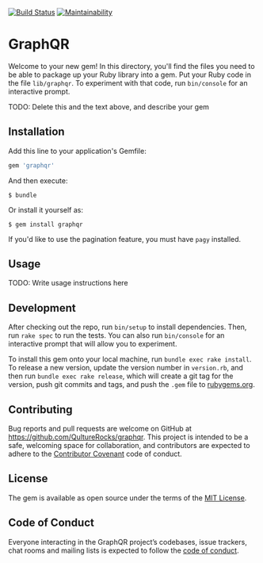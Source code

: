 [![Build Status](https://travis-ci.com/QultureRocks/graphqr.svg?branch=master)](https://travis-ci.com/QultureRocks/graphqr)
[![Maintainability](https://api.codeclimate.com/v1/badges/7f7b51e89e8fe4de1b23/maintainability)](https://codeclimate.com/github/QultureRocks/graphqr/maintainability)

# GraphQR

Welcome to your new gem! In this directory, you'll find the files you need to be able to package up your Ruby library into a gem. Put your Ruby code in the file `lib/graphqr`. To experiment with that code, run `bin/console` for an interactive prompt.

TODO: Delete this and the text above, and describe your gem

## Installation

Add this line to your application's Gemfile:

```ruby
gem 'graphqr'
```

And then execute:

    $ bundle

Or install it yourself as:

    $ gem install graphqr

If you'd like to use the pagination feature, you must have `pagy` installed.

## Usage

TODO: Write usage instructions here

## Development

After checking out the repo, run `bin/setup` to install dependencies. Then, run `rake spec` to run the tests. You can also run `bin/console` for an interactive prompt that will allow you to experiment.

To install this gem onto your local machine, run `bundle exec rake install`. To release a new version, update the version number in `version.rb`, and then run `bundle exec rake release`, which will create a git tag for the version, push git commits and tags, and push the `.gem` file to [rubygems.org](https://rubygems.org).

## Contributing

Bug reports and pull requests are welcome on GitHub at https://github.com/QultureRocks/graphqr. This project is intended to be a safe, welcoming space for collaboration, and contributors are expected to adhere to the [Contributor Covenant](http://contributor-covenant.org) code of conduct.

## License

The gem is available as open source under the terms of the [MIT License](https://opensource.org/licenses/MIT).

## Code of Conduct

Everyone interacting in the GraphQR project’s codebases, issue trackers, chat rooms and mailing lists is expected to follow the [code of conduct](https://github.com/QultureRocks/graphqr/blob/master/CODE_OF_CONDUCT.md).

